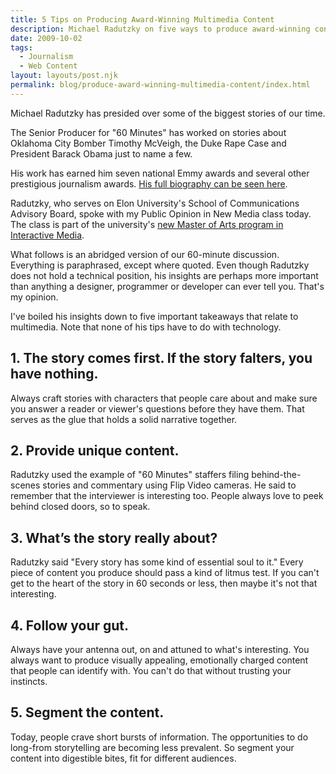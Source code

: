 ```yaml
---
title: 5 Tips on Producing Award-Winning Multimedia Content
description: Michael Radutzky on five ways to produce award-winning content.
date: 2009-10-02
tags:
  - Journalism
  - Web Content
layout: layouts/post.njk
permalink: blog/produce-award-winning-multimedia-content/index.html
---
```


Michael Radutzky has presided over some of the biggest stories of our time.

The Senior Producer for "60 Minutes" has worked on stories about Oklahoma City Bomber Timothy McVeigh, the Duke Rape Case and President Barack Obama just to name a few.

His work has earned him seven national Emmy awards and several other prestigious journalism awards. [His full biography can be seen here](http://www.elon.edu/e-web/academics/communications/advisoryboard.xhtml).

Radutzky, who serves on Elon University's School of Communications Advisory Board, spoke with my Public Opinion in New Media class today. The class is part of the university's [new Master of Arts program in Interactive Media](http://www.elon.edu/e-web/academics/communications/interactive_media/).

What follows is an abridged version of our 60-minute discussion. Everything is paraphrased, except where quoted. Even though Radutzky does not hold a technical position, his insights are perhaps more important than anything a designer, programmer or developer can ever tell you. That's my opinion.

I've boiled his insights down to five important takeaways that relate to multimedia. Note that none of his tips have to do with technology.

## 1. The story comes first. If the story falters, you have nothing.

Always craft stories with characters that people care about and make sure you answer a reader or viewer's questions before they have them. That serves as the glue that holds a solid narrative together.

## 2. Provide unique content.

Radutzky used the example of "60 Minutes" staffers filing behind-the-scenes stories and commentary using Flip Video cameras. He said to remember that the interviewer is interesting too. People always love to peek behind closed doors, so to speak.

## 3. What&#8217;s the story really about?

Radutzky said "Every story has some kind of essential soul to it." Every piece of content you produce should pass a kind of litmus test. If you can't get to the heart of the story in 60 seconds or less, then maybe it's not that interesting.

## 4. Follow your gut.

Always have your antenna out, on and attuned to what's interesting. You always want to produce visually appealing, emotionally charged content that people can identify with. You can't do that without trusting your instincts.

## 5. Segment the content.

Today, people crave short bursts of information. The opportunities to do long-from storytelling are becoming less prevalent. So segment your content into digestible bites, fit for different audiences.
